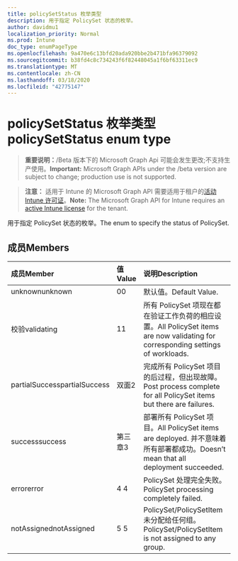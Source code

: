```yaml
---
title: policySetStatus 枚举类型
description: 用于指定 PolicySet 状态的枚举。
author: davidmu1
localization_priority: Normal
ms.prod: Intune
doc_type: enumPageType
ms.openlocfilehash: 9a470e6c13bfd20ada920bbe2b471bfa96379092
ms.sourcegitcommit: b38fd4c8c734243f6f82448045a1f6bf63311ec9
ms.translationtype: MT
ms.contentlocale: zh-CN
ms.lasthandoff: 03/18/2020
ms.locfileid: "42775147"
---
```

# <a name="policysetstatus-enum-type"></a><span data-ttu-id="e7fbd-103">policySetStatus 枚举类型</span><span class="sxs-lookup"><span data-stu-id="e7fbd-103">policySetStatus enum type</span></span>

> <span data-ttu-id="e7fbd-104">**重要说明：**/Beta 版本下的 Microsoft Graph Api 可能会发生更改;不支持生产使用。</span><span class="sxs-lookup"><span data-stu-id="e7fbd-104">**Important:** Microsoft Graph APIs under the /beta version are subject to change; production use is not supported.</span></span>

> <span data-ttu-id="e7fbd-105">**注意：** 适用于 Intune 的 Microsoft Graph API 需要适用于租户的[活动 Intune 许可证](https://go.microsoft.com/fwlink/?linkid=839381)。</span><span class="sxs-lookup"><span data-stu-id="e7fbd-105">**Note:** The Microsoft Graph API for Intune requires an [active Intune license](https://go.microsoft.com/fwlink/?linkid=839381) for the tenant.</span></span>

<span data-ttu-id="e7fbd-106">用于指定 PolicySet 状态的枚举。</span><span class="sxs-lookup"><span data-stu-id="e7fbd-106">The enum to specify the status of PolicySet.</span></span>

## <a name="members"></a><span data-ttu-id="e7fbd-107">成员</span><span class="sxs-lookup"><span data-stu-id="e7fbd-107">Members</span></span>
|<span data-ttu-id="e7fbd-108">成员</span><span class="sxs-lookup"><span data-stu-id="e7fbd-108">Member</span></span>|<span data-ttu-id="e7fbd-109">值</span><span class="sxs-lookup"><span data-stu-id="e7fbd-109">Value</span></span>|<span data-ttu-id="e7fbd-110">说明</span><span class="sxs-lookup"><span data-stu-id="e7fbd-110">Description</span></span>|
|:---|:---|:---|
|<span data-ttu-id="e7fbd-111">unknown</span><span class="sxs-lookup"><span data-stu-id="e7fbd-111">unknown</span></span>|<span data-ttu-id="e7fbd-112">0</span><span class="sxs-lookup"><span data-stu-id="e7fbd-112">0</span></span>|<span data-ttu-id="e7fbd-113">默认值。</span><span class="sxs-lookup"><span data-stu-id="e7fbd-113">Default Value.</span></span>|
|<span data-ttu-id="e7fbd-114">校验</span><span class="sxs-lookup"><span data-stu-id="e7fbd-114">validating</span></span>|<span data-ttu-id="e7fbd-115">1</span><span class="sxs-lookup"><span data-stu-id="e7fbd-115">1</span></span>|<span data-ttu-id="e7fbd-116">所有 PolicySet 项现在都在验证工作负荷的相应设置。</span><span class="sxs-lookup"><span data-stu-id="e7fbd-116">All PolicySet items are now validating for corresponding settings of workloads.</span></span>|
|<span data-ttu-id="e7fbd-117">partialSuccess</span><span class="sxs-lookup"><span data-stu-id="e7fbd-117">partialSuccess</span></span>|<span data-ttu-id="e7fbd-118">双面</span><span class="sxs-lookup"><span data-stu-id="e7fbd-118">2</span></span>|<span data-ttu-id="e7fbd-119">完成所有 PolicySet 项目的后过程，但出现故障。</span><span class="sxs-lookup"><span data-stu-id="e7fbd-119">Post process complete for all PolicySet items but there are failures.</span></span>|
|<span data-ttu-id="e7fbd-120">success</span><span class="sxs-lookup"><span data-stu-id="e7fbd-120">success</span></span>|<span data-ttu-id="e7fbd-121">第三章</span><span class="sxs-lookup"><span data-stu-id="e7fbd-121">3</span></span>|<span data-ttu-id="e7fbd-122">部署所有 PolicySet 项目。</span><span class="sxs-lookup"><span data-stu-id="e7fbd-122">All PolicySet items are deployed.</span></span> <span data-ttu-id="e7fbd-123">并不意味着所有部署都成功。</span><span class="sxs-lookup"><span data-stu-id="e7fbd-123">Doesn’t mean that all deployment succeeded.</span></span> |
|<span data-ttu-id="e7fbd-124">error</span><span class="sxs-lookup"><span data-stu-id="e7fbd-124">error</span></span>|<span data-ttu-id="e7fbd-125">4 </span><span class="sxs-lookup"><span data-stu-id="e7fbd-125">4</span></span>|<span data-ttu-id="e7fbd-126">PolicySet 处理完全失败。</span><span class="sxs-lookup"><span data-stu-id="e7fbd-126">PolicySet processing completely failed.</span></span>|
|<span data-ttu-id="e7fbd-127">notAssigned</span><span class="sxs-lookup"><span data-stu-id="e7fbd-127">notAssigned</span></span>|<span data-ttu-id="e7fbd-128">5 </span><span class="sxs-lookup"><span data-stu-id="e7fbd-128">5</span></span>|<span data-ttu-id="e7fbd-129">PolicySet/PolicySetItem 未分配给任何组。</span><span class="sxs-lookup"><span data-stu-id="e7fbd-129">PolicySet/PolicySetItem is not assigned to any group.</span></span>|



